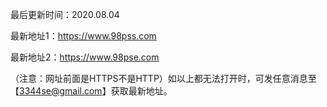 最后更新时间：2020.08.04

最新地址1：https://www.98pss.com

最新地址2：https://www.98pse.com

（注意：网址前面是HTTPS不是HTTP）如以上都无法打开时，可发任意消息至【3344se@gmail.com】获取最新地址。
